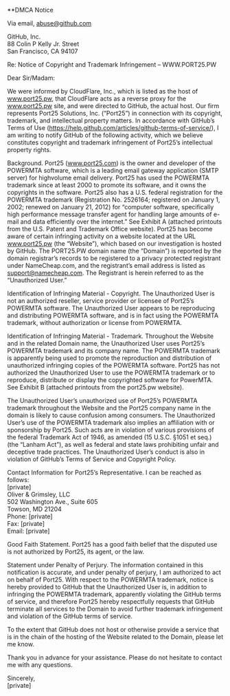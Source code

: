 **DMCA Notice

Via email, abuse@github.com

GitHub, Inc.  
88 Colin P Kelly Jr. Street   
San Francisco, CA 94107

Re: Notice of Copyright and Trademark Infringement – WWW.PORT25.PW

Dear Sir/Madam:

We were informed by CloudFlare, Inc., which is listed as the host of www.port25.pw, that
CloudFlare acts as a reverse proxy for the www.port25.pw site, and were directed to GitHub, the
actual host. Our firm represents Port25 Solutions, Inc. (“Port25”) in connection with its copyright,
trademark, and intellectual property matters. In accordance with GitHub’s Terms of Use
(https://help.github.com/articles/github-terms-of-service/), I am writing to notify GitHub of the
following activity, which we believe constitutes copyright and trademark infringement of Port25’s
intellectual property rights.

Background. Port25 (www.port25.com) is the owner and developer of the
POWERMTA software, which is a leading email gateway application (SMTP server) for highvolume
email delivery. Port25 has used the POWERMTA trademark since at least 2000 to
promote its software, and it owns the copyrights in the software. Port25 also has a U.S. federal
registration for the POWERMTA trademark (Registration No. 2526164; registered on January 1,
2002; renewed on January 21, 2012) for “computer software, specifically high performance
message transfer agent for handling large amounts of e-mail and data efficiently over the internet.”
See Exhibit A (attached printouts from the U.S. Patent and Trademark Office website).
Port25 has become aware of certain infringing activity on a website located at the URL
www.port25.pw (the “Website”), which based on our investigation is hosted by GitHub. The
PORT25.PW domain name (the “Domain”) is reported by the domain registrar’s records to be
registered to a privacy protected registrant under NameCheap.com, and the registrant’s email
address is listed as support@namecheap.com. The Registrant is herein referred to as the
“Unauthorized User.”

Identification of Infringing Material - Copyright. The Unauthorized User is not an
authorized reseller, service provider or licensee of Port25’s POWERMTA software. The Unauthorized User appears to be reproducing and distributing POWERMTA software, and is in
fact using the POWERMTA trademark, without authorization or license from POWERMTA.

Identification of Infringing Material - Trademark. Throughout the Website and in
the related Domain name, the Unauthorized User uses Port25’s POWERMTA trademark and its
company name. The POWERMTA trademark is apparently being used to promote the
reproduction and distribution of unauthorized infringing copies of the POWERMTA software.
Port25 has not authorized the Unauthorized User to use the POWERMTA trademark or to
reproduce, distribute or display the copyrighted software for PowerMTA. See Exhibit B (attached
printouts from the port25.pw website).

The Unauthorized User’s unauthorized use of Port25’s POWERMTA trademark
throughout the Website and the Port25 company name in the domain is likely to cause confusion
among consumers. The Unauthorized User’s use of the POWERMTA trademark also implies an
affiliation with or sponsorship by Port25. Such acts are in violation of various provisions of the
federal Trademark Act of 1946, as amended (15 U.S.C. §1051 et seq.) (the “Lanham Act”), as well
as federal and state laws prohibiting unfair and deceptive trade practices. The Unauthorized User’s
conduct is also in violation of GitHub’s Terms of Service and Copyright Policy.

Contact Information for Port25’s Representative. I can be reached as follows:  
[private]  
Oliver & Grimsley, LLC  
502 Washington Ave., Suite 605  
Towson, MD 21204  
Phone: [private]  
Fax: [private]  
Email: [private]

Good Faith Statement. Port25 has a good faith belief that the disputed use is not
authorized by Port25, its agent, or the law.

Statement under Penalty of Perjury. The information contained in this notification
is accurate, and under penalty of perjury, I am authorized to act on behalf of Port25.
With respect to the POWERMTA trademark, notice is hereby provided to GitHub that the
Unauthorized User is, in addition to infringing the POWERMTA trademark, apparently violating
the GitHub terms of service, and therefore Port25 hereby respectfully requests that GitHub
terminate all services to the Domain to avoid further trademark infringement and violation of the
GitHub terms of service.

To the extent that GitHub does not host or otherwise provide a service that is in the chain
of the hosting of the Website related to the Domain, please let me know.

Thank you in advance for your assistance. Please do not hesitate to contact me with any
questions.

Sincerely,  
[private]
